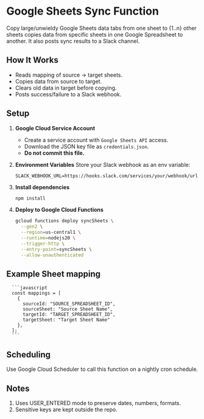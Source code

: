 # Google Sheets Sync Function

Copy large/unwieldy Google Sheets data tabs from one sheet to {1..n} other sheets copies data from specific sheets in one Google Spreadsheet to another. It also posts sync results to a Slack channel.

## How It Works
- Reads mapping of source → target sheets.
- Copies data from source to target.
- Clears old data in target before copying.
- Posts success/failure to a Slack webhook.

## Setup
1. **Google Cloud Service Account**
   - Create a service account with `Google Sheets API` access.
   - Download the JSON key file as `credentials.json`.
   - **Do not commit this file.**

2. **Environment Variables**
   Store your Slack webhook as an env variable:
   ```
   SLACK_WEBHOOK_URL=https://hooks.slack.com/services/your/webhook/url
   ```

3. **Install dependencies**
   ```bash
   npm install
   ```

4. **Deploy to Google Cloud Functions**

   ```bash
   gcloud functions deploy syncSheets \
     --gen2 \
     --region=us-central1 \
     --runtime=nodejs20 \
     --trigger-http \
     --entry-point=syncSheets \
     --allow-unauthenticated
   ```

## Example Sheet mapping

      ```javascript
      const mappings = [
        {
          sourceId: "SOURCE_SPREADSHEET_ID",
          sourceSheet: "Source Sheet Name",
          targetId: "TARGET_SPREADSHEET_ID",
          targetSheet: "Target Sheet Name"
        },
      ];
      ```

## Scheduling
Use Google Cloud Scheduler to call this function on a nightly cron schedule.

## Notes
1. Uses USER_ENTERED mode to preserve dates, numbers, formats.
2. Sensitive keys are kept outside the repo.
